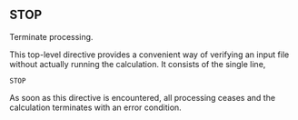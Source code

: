 ## STOP

Terminate processing.

This top-level directive provides a convenient way of verifying an input
file without actually running the calculation. It consists of the single
line,

`STOP`

As soon as this directive is encountered, all processing ceases and the
calculation terminates with an error condition.
